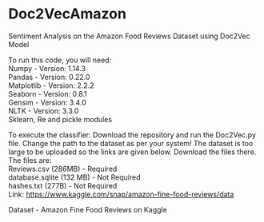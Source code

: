 # Doc2VecAmazon
Sentiment Analysis on the Amazon Food Reviews Dataset using Doc2Vec Model <br>

To run this code, you will need: <br>
Numpy - Version: 1.14.3 <br>
Pandas - Version: 0.22.0 <br>
Matplotlib - Version: 2.2.2 <br>
Seaborn - Version: 0.8.1 <br>
Gensim - Version: 3.4.0 <br>
NLTK - Version: 3.3.0 <br>
Sklearn, Re and pickle modules <br>

To execute the classifier: 
Download the repository and run the Doc2Vec.py file. Change the path to the dataset as per your system! The dataset is too large to be uploaded so the links are given below. Download the files there. The files are: <br>
Reviews.csv (286MB) - Required <br>
database.sqlite (132 MB) - Not Required <br>
hashes.txt (277B) - Not Required <br>
Link: https://www.kaggle.com/snap/amazon-fine-food-reviews/data
<br>

Dataset - Amazon Fine Food Reviews on Kaggle
